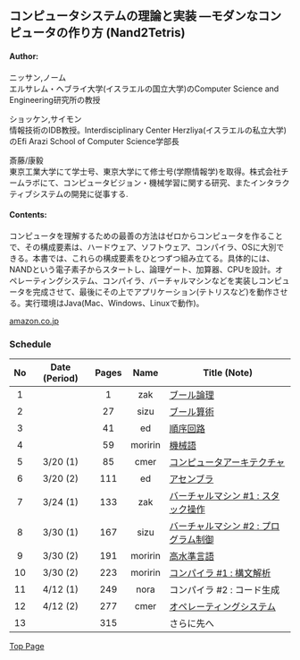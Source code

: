 ## コンピュータシステムの理論と実装 ―モダンなコンピュータの作り方 (Nand2Tetris)
#### Author:
ニッサン,ノーム  
エルサレム・ヘブライ大学(イスラエルの国立大学)のComputer Science and Engineering研究所の教授
  
ショッケン,サイモン  
情報技術のIDB教授。Interdisciplinary Center Herzliya(イスラエルの私立大学)のEfi Arazi School of Computer Science学部長  
  
斎藤/康毅  
東京工業大学にて学士号、東京大学にて修士号(学際情報学)を取得。株式会社チームラボにて、コンピュータビジョン・機械学習に関する研究、またインタラクティブシステムの開発に従事する.  

#### Contents:
コンピュータを理解するための最善の方法はゼロからコンピュータを作ることで、その構成要素は、ハードウェア、ソフトウェア、コンパイラ、OSに大別できる。本書では、これらの構成要素をひとつずつ組み立てる。具体的には、NANDという電子素子からスタートし、論理ゲート、加算器、CPUを設計。オペレーティングシステム、コンパイラ、バーチャルマシンなどを実装しコンピュータを完成させて、最後にその上でアプリケーション(テトリスなど)を動作させる。実行環境はJava(Mac、Windows、Linuxで動作)。

[amazon.co.jp](https://www.amazon.co.jp/dp/4873117127)

### Schedule

| No  | Date (Period) | Pages | Name    | Title (Note)                                  |
|:---:|:-------------:|:-----:|:-------:|-----------------------------------------------|
|   1 |               |     1 |     zak | [ブール論理](https://drive.google.com/file/d/1Cfb_5-vq1qH1x9VlMbciUkYaFVXLX-ia/view?usp=sharing) |
|   2 |               |    27 |    sizu | [ブール算術](https://drive.google.com/file/d/1Q901p9uVsE3deaQhhNjMyoeDhr92k9hm/view?usp=sharing) |
|   3 |               |    41 |      ed | [順序回路](https://drive.google.com/file/d/1aFX-Me2v4UHIU409vSaA1KtZ18Y_N7nM/view?usp=sharing) |
|   4 |               |    59 | moririn | [機械語](https://drive.google.com/file/d/1WHCUgu6BtOvmxfTqqdsQ-Qi3e11ZwLYT/view?usp=sharing) |
|   5 |      3/20 (1) |    85 |    cmer | [コンピュータアーキテクチャ](https://drive.google.com/open?id=1__d93n2fLFx4yTMzQRrjB9ssRgpi1KJP) |
|   6 |      3/20 (2) |   111 |      ed | [アセンブラ](https://drive.google.com/file/d/1H6bj335h6h2lWd6lT2lOwrzEoTdB2IxO/view?usp=sharing) |
|   7 |      3/24 (1) |   133 |     zak | [バーチャルマシン \#1 : スタック操作](https://docs.google.com/presentation/d/1Vy5_SSy7CXb3QxGTXdTZTRBjh0lVdSJ6j14WwYeh3HA/edit?usp=sharing) |
|   8 |      3/30 (1) |   167 |    sizu | [バーチャルマシン \#2 : プログラム制御](https://drive.google.com/file/d/1q1CkG-QWxzOJVe2Y2XZdsS4EplCBw11y/view?usp=sharing) |
|   9 |      3/30 (2) |   191 | moririn | [高水準言語](https://drive.google.com/open?id=18WEGFf9OxMRNOzXrXSeEJuxDEBzMxCJW) |
|  10 |      3/30 (2) |   223 | moririn | [コンパイラ \#1 : 構文解析](https://drive.google.com/file/d/1Y5QK1LehHJrfREYG14lnxiAdrXnQZ9Pt/view?usp=sharing) |
|  11 |      4/12 (1) |   249 |    nora | コンパイラ \#2 : コード生成|
|  12 |      4/12 (2) |   277 |    cmer | [オペレーティングシステム](https://drive.google.com/open?id=10KPMANC7v_zjiMxpxS3yg7fYdlbgy-iX) |
|  13 |               |   315 |         | さらに先へ|

[Top Page](../index.md)
